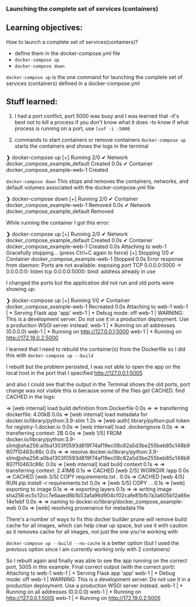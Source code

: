 ### Launching the complete set of services (containers)

 ## Learning objectives:
 How to launch a complete set of services(containers)?
 - define them in the docker-compose.yml file
 - `docker-compose up`
 - `docker-compose down`

 `docker-compose up`
 is the one command for launching the complete set of services (containers) defined in a docker-compose.yml

 ## Stuff learned:
 1. I had a port conflict, port 5000 was busy and I was learned that
 -it's best not to kill a process if you don't know what it does
 -to know if what process is running on a port, use `lsof -i :5000`

 2. commands to start containers or remove containers
 `docker-compose up`
 starts the containers and shows the logs in the terminal

 ❯ docker-compose up
[+] Running 2/0
 ✔ Network docker_compose_example_default  Created                                                                                                                   0.0s
 ✔ Container docker_compose_example-web-1  Created

 `docker-compose down`
 This stops and removes the containers, networks, and default volumes associated with the docker-compose.yml file

 ❯ docker-compose down
[+] Running 2/0
 ✔ Container docker_compose_example-web-1  Removed                                                                                                                   0.0s
 ✔ Network docker_compose_example_default  Removed

 While running the container I got this error:

 ❯ docker-compose up
[+] Running 2/0
 ✔ Network docker_compose_example_default  Created                                                                                                                   0.0s
 ✔ Container docker_compose_example-web-1  Created                                                                                                                   0.0s
Attaching to web-1
Gracefully stopping... (press Ctrl+C again to force)
[+] Stopping 1/0
 ✔ Container docker_compose_example-web-1  Stopped                                                                                                                   0.0s
Error response from daemon: Ports are not available: exposing port TCP 0.0.0.0:5000 -> 0.0.0.0:0: listen tcp 0.0.0.0:5000: bind: address already in use

I changed the ports but the application did not run and old ports were showing up:

❯ docker-compose up
[+] Running 1/0
 ✔ Container docker_compose_example-web-1  Recreated                                                                                                                 0.0s
Attaching to web-1
web-1  |  * Serving Flask app 'app'
web-1  |  * Debug mode: off
web-1  | WARNING: This is a development server. Do not use it in a production deployment. Use a production WSGI server instead.
web-1  |  * Running on all addresses (0.0.0.0)
web-1  |  * Running on http://127.0.0.1:5000
web-1  |  * Running on http://172.19.0.2:5000

I learned that I need to rebuild the container(s) from the Dockerfile so I did this with
`docker-compose up --build`

I rebuilt but the problem persisted, I was not able to open the app on the local host in the port that I specified
http://127.0.0.1:5005

and also I could see that the output in the Terminal shows the old ports, port change was not visible
this is because some of the files get CACHED. find CACHED in the logs:

 => [web internal] load build definition from Dockerfile                                                                                                             0.0s
 => => transferring dockerfile: 4.00kB                                                                                                                               0.0s
 => [web internal] load metadata for docker.io/library/python:3.9-slim                                                                                               1.2s
 => [web auth] library/python:pull token for registry-1.docker.io                                                                                                    0.0s
 => [web internal] load .dockerignore                                                                                                                                0.0s
 => => transferring context: 2B                                                                                                                                      0.0s
 => [web 1/5] FROM docker.io/library/python:3.9-slim@sha256:a0ba1303f0593d819f74af19ec08c82a5d3be255beb85c148b9807f10463c86c                                         0.0s
 => => resolve docker.io/library/python:3.9-slim@sha256:a0ba1303f0593d819f74af19ec08c82a5d3be255beb85c148b9807f10463c86c                                             0.0s
 => [web internal] load build context                                                                                                                                0.1s
 => => transferring context: 2.41MB                                                                                                                                  0.1s
 => CACHED [web 2/5] WORKDIR /app                                                                                                                                    0.0s
 => CACHED [web 3/5] COPY requirements.txt .                                                                                                                         0.0s
 => CACHED [web 4/5] RUN pip install -r requirements.txt                                                                                                             0.0s
 => [web 5/5] COPY . .                                                                                                                                               0.1s
 => [web] exporting to image                                                                                                                                         0.1s
 => => exporting layers                                                                                                                                              0.1s
 => => writing image sha256:ec5c12cc7e6aaed8b1b53afa96d904cf02cafe81bfb7a3a605b12a66e14e1ebf                                                                         0.0s
 => => naming to docker.io/library/docker_compose_example-web                                                                                                        0.0s
 => [web] resolving provenance for metadata file

There's a number of ways to fix this
docker builder prune
will remove build cache for all images, which can help clear up space, but use it with caution as it removes cache
for all images, not just the one you're working with

`docker-compose up --build --no-cache`
is a better option (but I used the previous option since I am currently working only with 2 containers)

So I rebuilt again and finally was able to see the app running on the correct port, 5005 in this example.
 Final correct output (with the correct port):
 Attaching to web-1
web-1  |  * Serving Flask app 'app'
web-1  |  * Debug mode: off
web-1  | WARNING: This is a development server. Do not use it in a production deployment. Use a production WSGI server instead.
web-1  |  * Running on all addresses (0.0.0.0)
web-1  |  * Running on http://127.0.0.1:5005
web-1  |  * Running on http://172.19.0.2:5005
